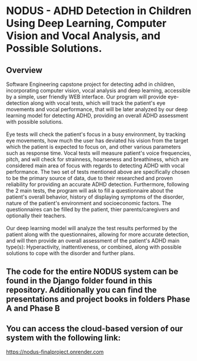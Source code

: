# NODUS - ADHD Detection in Children Using Deep Learning, Computer Vision and Vocal Analysis, and Possible Solutions.

<h2>Overview</h2>
Software Engineering capstone project for detecting adhd in children, incorporating computer vision, vocal analysis and deep learning, accessible by a simple, user friendly WEB interface.
Our program will provide eye-detection along with vocal tests, which will track the patient's eye movements and vocal performance, that will be later analyzed by our deep learning model for detecting ADHD, providing an overall ADHD assessment with possible solutions.
<br><br>
Eye tests will check the patient's focus in a busy environment, by tracking eye movements, how much the user has deviated his vision from the target which the patient is expected to focus on, and other various parameters such as response time.
Vocal tests will measure patient's voice frequencies, pitch, and will check for strainness, hoarseness and breathiness, which are considered main area of focus with regards to detecting ADHD with vocal performance.
The two set of tests mentioned above are specifically chosen to be the primary source of data, due to their researched and proven reliability for providing an accurate ADHD detection.
Furthermore, following the 2 main tests, the program will ask to fill a questionnaire about the patient's overall behavior, history of displaying symptoms of the disorder, nature of the patient's environment and socioeconomic factors. The questionnaires can be filled by the patient, thier parents/caregivers and optionally their teachers.
<br><br>
Our deep learning model will analyze the test results performed by the patient along with the questionnaires, allowing for more accurate detection, and will then provide an overall assessment of the patient's ADHD main type(s): Hyperactivity, inattentiveness, or combined, along with possible solutions to cope with the disorder and further plans.

<h2>The code for the entire NODUS system can be found in the Django folder found in this repository. Additionally you can find the presentations and project books in folders Phase A and Phase B</h2>

<h2>You can access the cloud-based version of our system with the following link:</h2>
<a href="https://nodus-finalproject.onrender.com/">https://nodus-finalproject.onrender.com</a>
